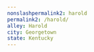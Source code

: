```yaml
---
﻿nonslashpermalink2: harold
permalink2: /harold/
alley: Harold
city: Georgetown
state: Kentucky
---
```

